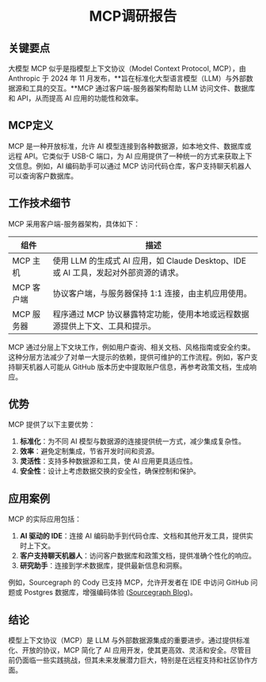 # <center>MCP调研报告<center/>

## 关键要点

大模型 MCP 似乎是指模型上下文协议（Model Context Protocol, MCP），由 Anthropic 于 2024 年 11 月发布，**旨在标准化大型语言模型（LLM）与外部数据源和工具的交互。**MCP 通过客户端-服务器架构帮助 LLM 访问文件、数据库和 API，从而提高 AI 应用的功能性和效率。

## MCP定义

MCP 是一种开放标准，允许 AI 模型连接到各种数据源，如本地文件、数据库或远程 API。它类似于 USB-C 端口，为 AI 应用提供了一种统一的方式来获取上下文信息。例如，AI 编码助手可以通过 MCP 访问代码仓库，客户支持聊天机器人可以查询客户数据库。

## 工作技术细节

MCP 采用客户端-服务器架构，具体如下：

| 组件       | 描述                                                         |
| ---------- | ------------------------------------------------------------ |
| MCP 主机   | 使用 LLM 的生成式 AI 应用，如 Claude Desktop、IDE 或 AI 工具，发起对外部资源的请求。 |
| MCP 客户端 | 协议客户端，与服务器保持 1:1 连接，由主机应用使用。          |
| MCP 服务器 | 程序通过 MCP 协议暴露特定功能，使用本地或远程数据源提供上下文、工具和提示。 |

MCP 通过分层上下文块工作，例如用户查询、相关文档、风格指南或安全约束。这种分层方法减少了对单一大提示的依赖，提供可维护的工作流程。例如，客户支持聊天机器人可能从 GitHub 版本历史中提取账户信息，再参考政策文档，生成响应。

## 优势

MCP 提供了以下主要优势：
1. **标准化**：为不同 AI 模型与数据源的连接提供统一方式，减少集成复杂性。
2. **效率**：避免定制集成，节省开发时间和资源。
3. **灵活性**：支持多种数据源和工具，使 AI 应用更具适应性。
4. **安全性**：设计上考虑数据交换的安全性，确保控制和保护。

## 应用案例

MCP 的实际应用包括：
1. **AI 驱动的 IDE**：连接 AI 编码助手到代码仓库、文档和其他开发工具，提供实时上下文。
2. **客户支持聊天机器人**：访问客户数据库和政策文档，提供准确个性化的响应。
3. **研究助手**：连接到学术数据库，提供最新信息和洞察。

例如，Sourcegraph 的 Cody 已支持 MCP，允许开发者在 IDE 中访问 GitHub 问题或 Postgres 数据库，增强编码体验 ([Sourcegraph Blog](https://sourcegraph.com/blog/cody-supports-anthropic-model-context-protocol))。

## 结论

模型上下文协议（MCP）是 LLM 与外部数据源集成的重要进步。通过提供标准化、开放的协议，MCP 简化了 AI 应用开发，使其更高效、灵活和安全。尽管目前仍面临一些实践挑战，但其未来发展潜力巨大，特别是在远程支持和社区协作方面。
